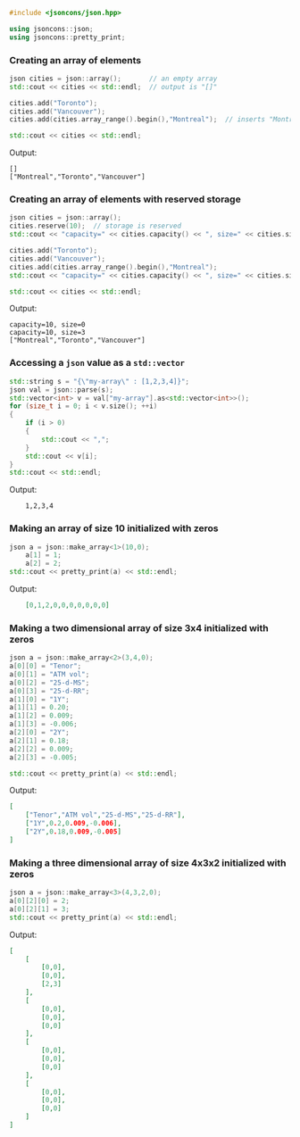 ```c++
#include <jsoncons/json.hpp>

using jsoncons::json;
using jsoncons::pretty_print;
```

### Creating an array of elements 
```c++
json cities = json::array();       // an empty array
std::cout << cities << std::endl;  // output is "[]"

cities.add("Toronto");  
cities.add("Vancouver");
cities.add(cities.array_range().begin(),"Montreal");  // inserts "Montreal" at beginning of array

std::cout << cities << std::endl;
```
Output:
```
[]
["Montreal","Toronto","Vancouver"]
```
### Creating an array of elements with reserved storage 
```c++
json cities = json::array();  
cities.reserve(10);  // storage is reserved
std::cout << "capacity=" << cities.capacity() << ", size=" << cities.size() << std::endl;

cities.add("Toronto");  
cities.add("Vancouver");
cities.add(cities.array_range().begin(),"Montreal");
std::cout << "capacity=" << cities.capacity() << ", size=" << cities.size() << std::endl;

std::cout << cities << std::endl;
```
Output:
```
capacity=10, size=0
capacity=10, size=3
["Montreal","Toronto","Vancouver"]
```
### Accessing a `json` value as a `std::vector`
```c++
std::string s = "{\"my-array\" : [1,2,3,4]}";
json val = json::parse(s);
std::vector<int> v = val["my-array"].as<std::vector<int>>();
for (size_t i = 0; i < v.size(); ++i)
{
    if (i > 0)
    {
        std::cout << ",";
    }
    std::cout << v[i]; 
}
std::cout << std::endl;
```
Output:
```
    1,2,3,4
```
### Making an array of size 10 initialized with zeros
```c++
json a = json::make_array<1>(10,0);
    a[1] = 1;
    a[2] = 2;
std::cout << pretty_print(a) << std::endl;
```
Output:
```json
    [0,1,2,0,0,0,0,0,0,0]
```
### Making a two dimensional array of size 3x4 initialized with zeros
```c++
json a = json::make_array<2>(3,4,0);
a[0][0] = "Tenor";
a[0][1] = "ATM vol";
a[0][2] = "25-d-MS";
a[0][3] = "25-d-RR";
a[1][0] = "1Y";
a[1][1] = 0.20;
a[1][2] = 0.009;
a[1][3] = -0.006;
a[2][0] = "2Y";
a[2][1] = 0.18;
a[2][2] = 0.009;
a[2][3] = -0.005;

std::cout << pretty_print(a) << std::endl;
```
Output:
```json
[
    ["Tenor","ATM vol","25-d-MS","25-d-RR"],
    ["1Y",0.2,0.009,-0.006],
    ["2Y",0.18,0.009,-0.005]
]
```
### Making a three dimensional array of size 4x3x2 initialized with zeros
```c++
json a = json::make_array<3>(4,3,2,0);
a[0][2][0] = 2;
a[0][2][1] = 3;
std::cout << pretty_print(a) << std::endl;
```
Output:
```json
[
    [
        [0,0],
        [0,0],
        [2,3]
    ],
    [
        [0,0],
        [0,0],
        [0,0]
    ],
    [
        [0,0],
        [0,0],
        [0,0]
    ],
    [
        [0,0],
        [0,0],
        [0,0]
    ]
]
```

